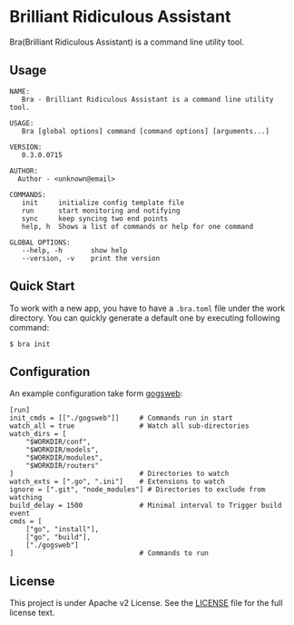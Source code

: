 Brilliant Ridiculous Assistant
==============================

Bra(Brilliant Ridiculous Assistant) is a command line utility tool.

## Usage

```
NAME:
   Bra - Brilliant Ridiculous Assistant is a command line utility tool.

USAGE:
   Bra [global options] command [command options] [arguments...]

VERSION:
   0.3.0.0715

AUTHOR:
  Author - <unknown@email>

COMMANDS:
   init		initialize config template file
   run		start monitoring and notifying
   sync		keep syncing two end points
   help, h	Shows a list of commands or help for one command

GLOBAL OPTIONS:
   --help, -h		show help
   --version, -v	print the version
```

## Quick Start

To work with a new app, you have to have a `.bra.toml` file under the work directory. You can quickly generate a default one by executing following command:

```
$ bra init
```

## Configuration

An example configuration take form [gogsweb](https://github.com/gogits/gogsweb):

```
[run]
init_cmds = [["./gogsweb"]]		# Commands run in start
watch_all = true				# Watch all sub-directories
watch_dirs = [
	"$WORKDIR/conf",
	"$WORKDIR/models",
	"$WORKDIR/modules",
	"$WORKDIR/routers"
]								# Directories to watch
watch_exts = [".go", ".ini"]	# Extensions to watch
ignore = [".git", "node_modules"] # Directories to exclude from watching
build_delay = 1500				# Minimal interval to Trigger build event
cmds = [
	["go", "install"],
	["go", "build"],
	["./gogsweb"]
]								# Commands to run
```

## License

This project is under Apache v2 License. See the [LICENSE](LICENSE) file for the full license text.

